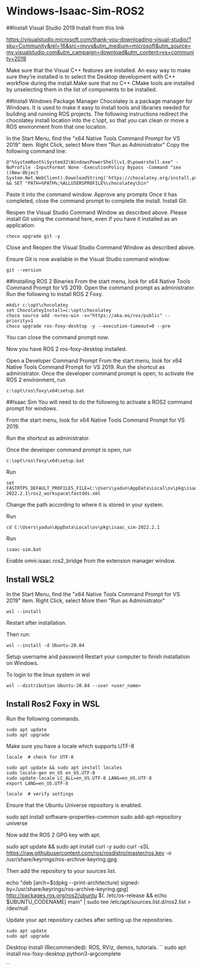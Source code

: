 # Windows-Isaac-Sim-ROS2

##Install Visual Studio 2019
Install from this link

https://visualstudio.microsoft.com/thank-you-downloading-visual-studio/?sku=Community&rel=16&src=myvs&utm_medium=microsoft&utm_source=my.visualstudio.com&utm_campaign=download&utm_content=vs+community+2019

Make sure that the Visual C++ features are installed.
An easy way to make sure they’re installed is to select the Desktop development with C++ workflow during the install.Make sure that no C++ CMake tools are installed by unselecting them in the list of components to be installed.


##Install Windows Package Manager
Chocolatey is a package manager for Windows. It is used to make it easy to install tools and libraries needed for building and running ROS projects. The following instructions redirect the chocolatey install location into the c:\opt, so that you can clean or move a ROS environment from that one location.

In the Start Menu, find the "x64 Native Tools Command Prompt for VS 2019" item.
Right Click, select More then "Run as Administrator"
Copy the following command line:
```
@"%SystemRoot%\System32\WindowsPowerShell\v1.0\powershell.exe" -NoProfile -InputFormat None -ExecutionPolicy Bypass -Command "iex ((New-Object System.Net.WebClient).DownloadString('https://chocolatey.org/install.ps1'))" && SET "PATH=%PATH%;%ALLUSERSPROFILE%\chocolatey\bin"
```
Paste it into the command window.
Approve any prompts
Once it has completed, close the command prompt to complete the install.
Install Git:

Reopen the Visual Studio Command Window as described above.
Please install Git using the command here, even if you have it installed as an application:
```
choco upgrade git -y
```
Close and Reopen the Visual Studio Command Window as described above.

Ensure Git is now available in the Visual Studio command window:
```
git --version
```

##Installing ROS 2 Binaries
From the start menu, look for x64 Native Tools Command Prompt for VS 2019.
Open the command prompt as administrator.
Run the following to install ROS 2 Foxy.
```
mkdir c:\opt\chocolatey
set ChocolateyInstall=c:\opt\chocolatey
choco source add -n=ros-win -s="https://aka.ms/ros/public" --priority=1
choco upgrade ros-foxy-desktop -y --execution-timeout=0 --pre
```
You can close the command prompt now.

Now you have ROS 2 ros-foxy-desktop installed.

Open a Developer Command Prompt
From the start menu, look for x64 Native Tools Command Prompt for VS 2019.
Run the shortcut as administrator.
Once the developer command prompt is open, to activate the ROS 2 environment, run
```
c:\opt\ros\foxy\x64\setup.bat
```

##Isaac Sim
You will need to do the following to activate a ROS2 command prompt for windows.

From the start menu, look for x64 Native Tools Command Prompt for VS 2019.

Run the shortcut as administrator.

Once the developer command prompt is open, run 
```
c:\opt\ros\foxy\x64\setup.bat
```

Run
```
set FASTRTPS_DEFAULT_PROFILES_FILE=C:\Users\yadun\AppData\Local\ov\pkg\isaac_sim-2022.2.1\ros2_workspace\fastdds.xml
```
Change the path according to where it is stored in your system.

Run
```
cd C:\Users\yadun\AppData\Local\ov\pkg\isaac_sim-2022.2.1
```

Run 
```
isaac-sim.bat
```
Enable omni.isaac.ros2_bridge from the extension manager window.

## Install WSL2

In the Start Menu, find the "x64 Native Tools Command Prompt for VS 2019" item.
Right Click, select More then "Run as Administrator"

```
wsl --install
```

Restart after installation.

Then run:
```
wsl --install -d Ubuntu-20.04
```
Setup username and password
Restart your computer to finish installation on Windows.

To login to the linux system in wsl
```
wsl --distribution Ubuntu-20.04 --user <user_name>
```
## Install Ros2 Foxy in WSL

Run the following commands.

```
sudo apt update
sudo apt upgrade
```
Make sure you have a locale which supports UTF-8
```
locale  # check for UTF-8

sudo apt update && sudo apt install locales
sudo locale-gen en_US en_US.UTF-8
sudo update-locale LC_ALL=en_US.UTF-8 LANG=en_US.UTF-8
export LANG=en_US.UTF-8

locale  # verify settings
```

Ensure that the Ubuntu Universe repository is enabled.

sudo apt install software-properties-common
sudo add-apt-repository universe

Now add the ROS 2 GPG key with apt.

sudo apt update && sudo apt install curl -y
sudo curl -sSL https://raw.githubusercontent.com/ros/rosdistro/master/ros.key -o /usr/share/keyrings/ros-archive-keyring.gpg

Then add the repository to your sources list.

echo "deb [arch=$(dpkg --print-architecture) signed-by=/usr/share/keyrings/ros-archive-keyring.gpg] http://packages.ros.org/ros2/ubuntu $(. /etc/os-release && echo $UBUNTU_CODENAME) main" | sudo tee /etc/apt/sources.list.d/ros2.list > /dev/null

Update your apt repository caches after setting up the repositories.

```
sudo apt update
sudo apt upgrade
```

Desktop Install (Recommended): ROS, RViz, demos, tutorials.
``
sudo apt install ros-foxy-desktop python3-argcomplete

``
